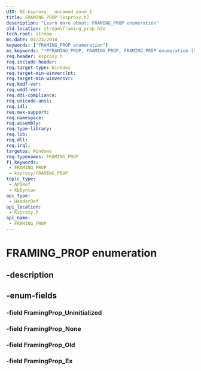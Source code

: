 ```yaml
---
UID: NE:ksproxy.__unnamed_enum_1
title: FRAMING_PROP (ksproxy.h)
description: "Learn more about: FRAMING_PROP enumeration"
old-location: stream\framing_prop.htm
tech.root: stream
ms.date: 04/23/2018
keywords: ["FRAMING_PROP enumeration"]
ms.keywords: "*PFRAMING_PROP, FRAMING_PROP, FRAMING_PROP enumeration [Streaming Media Devices], FramingProp_Ex, FramingProp_None, FramingProp_Old, FramingProp_Uninitialized, ksproxy/FRAMING_PROP, ksproxy/FramingProp_Ex, ksproxy/FramingProp_None, ksproxy/FramingProp_Old, ksproxy/FramingProp_Uninitialized, stream.framing_prop"
req.header: ksproxy.h
req.include-header: 
req.target-type: Windows
req.target-min-winverclnt: 
req.target-min-winversvr: 
req.kmdf-ver: 
req.umdf-ver: 
req.ddi-compliance: 
req.unicode-ansi: 
req.idl: 
req.max-support: 
req.namespace: 
req.assembly: 
req.type-library: 
req.lib: 
req.dll: 
req.irql: 
targetos: Windows
req.typenames: FRAMING_PROP
f1_keywords:
 - FRAMING_PROP
 - ksproxy/FRAMING_PROP
topic_type:
 - APIRef
 - kbSyntax
api_type:
 - HeaderDef
api_location:
 - Ksproxy.h
api_name:
 - FRAMING_PROP
---
```


# FRAMING_PROP enumeration


## -description

## -enum-fields

### -field FramingProp_Uninitialized

### -field FramingProp_None

### -field FramingProp_Old

### -field FramingProp_Ex

